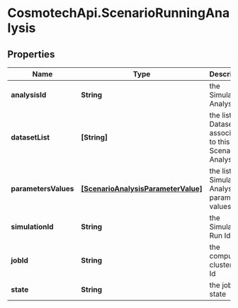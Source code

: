 # CosmotechApi.ScenarioRunningAnalysis

## Properties

Name | Type | Description | Notes
------------ | ------------- | ------------- | -------------
**analysisId** | **String** | the Simulator Analysis Id | 
**datasetList** | **[String]** | the list of Dataset Id associated to this Scenario Analysis | [optional] 
**parametersValues** | [**[ScenarioAnalysisParameterValue]**](ScenarioAnalysisParameterValue.md) | the list of Simulator Analysis parameters values | [optional] 
**simulationId** | **String** | the Simulation Run Id | [optional] [readonly] 
**jobId** | **String** | the compute cluster job Id | [optional] [readonly] 
**state** | **String** | the job state | [optional] [readonly] 


